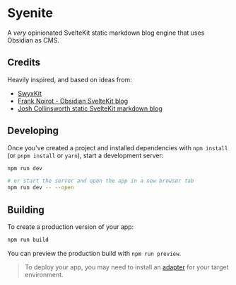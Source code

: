 # Syenite

A *very* opinionated SvelteKit static markdown blog engine that uses Obsidian as CMS.

## Credits

Heavily inspired, and based on ideas from:

- [SwyxKit](https://github.com/swyxio/swyxkit)
- [Frank Noirot - Obsidian SvelteKit blog](https://github.com/franknoirot/obsidian-sveltekit-blog)
- [Josh Collinsworth static SvelteKit markdown blog](https://joshcollinsworth.com/blog/build-static-sveltekit-markdown-blog)

## Developing

Once you've created a project and installed dependencies with `npm install` (or `pnpm install` or `yarn`), start a development server:

```bash
npm run dev

# or start the server and open the app in a new browser tab
npm run dev -- --open
```

## Building

To create a production version of your app:

```bash
npm run build
```

You can preview the production build with `npm run preview`.

> To deploy your app, you may need to install an [adapter](https://kit.svelte.dev/docs/adapters) for your target environment.
